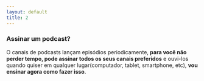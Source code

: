 ```yaml
---
layout: default
title: 2
---
```



### Assinar um podcast?

O canais de podcasts lançam episódios periodicamente, **para você não perder tempo, pode assinar todos os seus canais preferidos** e ouvi-los quando quiser em qualquer lugar(computador, tablet, smartphone, etc), **vou ensinar agora como fazer isso**.


